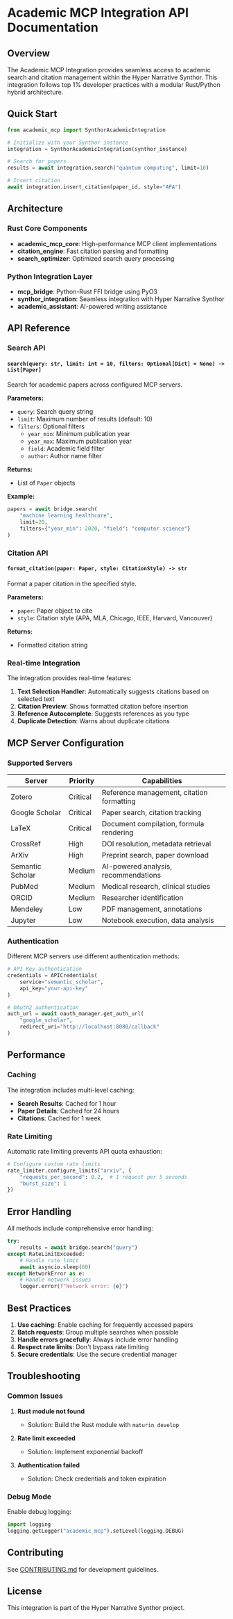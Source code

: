# Academic MCP Integration API Documentation

## Overview

The Academic MCP Integration provides seamless access to academic search and citation management within the Hyper Narrative Synthor. This integration follows top 1% developer practices with a modular Rust/Python hybrid architecture.

## Quick Start

```python
from academic_mcp import SynthorAcademicIntegration

# Initialize with your Synthor instance
integration = SynthorAcademicIntegration(synthor_instance)

# Search for papers
results = await integration.search("quantum computing", limit=10)

# Insert citation
await integration.insert_citation(paper_id, style="APA")
```

## Architecture

### Rust Core Components

- **academic_mcp_core**: High-performance MCP client implementations
- **citation_engine**: Fast citation parsing and formatting
- **search_optimizer**: Optimized search query processing

### Python Integration Layer

- **mcp_bridge**: Python-Rust FFI bridge using PyO3
- **synthor_integration**: Seamless integration with Hyper Narrative Synthor
- **academic_assistant**: AI-powered writing assistance

## API Reference

### Search API

#### `search(query: str, limit: int = 10, filters: Optional[Dict] = None) -> List[Paper]`

Search for academic papers across configured MCP servers.

**Parameters:**
- `query`: Search query string
- `limit`: Maximum number of results (default: 10)
- `filters`: Optional filters
  - `year_min`: Minimum publication year
  - `year_max`: Maximum publication year
  - `field`: Academic field filter
  - `author`: Author name filter

**Returns:**
- List of `Paper` objects

**Example:**
```python
papers = await bridge.search(
    "machine learning healthcare",
    limit=20,
    filters={"year_min": 2020, "field": "computer science"}
)
```

### Citation API

#### `format_citation(paper: Paper, style: CitationStyle) -> str`

Format a paper citation in the specified style.

**Parameters:**
- `paper`: Paper object to cite
- `style`: Citation style (APA, MLA, Chicago, IEEE, Harvard, Vancouver)

**Returns:**
- Formatted citation string

### Real-time Integration

The integration provides real-time features:

1. **Text Selection Handler**: Automatically suggests citations based on selected text
2. **Citation Preview**: Shows formatted citation before insertion
3. **Reference Autocomplete**: Suggests references as you type
4. **Duplicate Detection**: Warns about duplicate citations

## MCP Server Configuration

### Supported Servers

| Server | Priority | Capabilities |
|--------|----------|--------------|
| Zotero | Critical | Reference management, citation formatting |
| Google Scholar | Critical | Paper search, citation tracking |
| LaTeX | Critical | Document compilation, formula rendering |
| CrossRef | High | DOI resolution, metadata retrieval |
| ArXiv | High | Preprint search, paper download |
| Semantic Scholar | Medium | AI-powered analysis, recommendations |
| PubMed | Medium | Medical research, clinical studies |
| ORCID | Medium | Researcher identification |
| Mendeley | Low | PDF management, annotations |
| Jupyter | Low | Notebook execution, data analysis |

### Authentication

Different MCP servers use different authentication methods:

```python
# API Key authentication
credentials = APICredentials(
    service="semantic_scholar",
    api_key="your-api-key"
)

# OAuth2 authentication
auth_url = await oauth_manager.get_auth_url(
    "google_scholar",
    redirect_uri="http://localhost:8080/callback"
)
```

## Performance

### Caching

The integration includes multi-level caching:

- **Search Results**: Cached for 1 hour
- **Paper Details**: Cached for 24 hours
- **Citations**: Cached for 1 week

### Rate Limiting

Automatic rate limiting prevents API quota exhaustion:

```python
# Configure custom rate limits
rate_limiter.configure_limits("arxiv", {
    "requests_per_second": 0.2,  # 1 request per 5 seconds
    "burst_size": 1
})
```

## Error Handling

All methods include comprehensive error handling:

```python
try:
    results = await bridge.search("query")
except RateLimitExceeded:
    # Handle rate limit
    await asyncio.sleep(60)
except NetworkError as e:
    # Handle network issues
    logger.error(f"Network error: {e}")
```

## Best Practices

1. **Use caching**: Enable caching for frequently accessed papers
2. **Batch requests**: Group multiple searches when possible
3. **Handle errors gracefully**: Always include error handling
4. **Respect rate limits**: Don't bypass rate limiting
5. **Secure credentials**: Use the secure credential manager

## Troubleshooting

### Common Issues

1. **Rust module not found**
   - Solution: Build the Rust module with `maturin develop`

2. **Rate limit exceeded**
   - Solution: Implement exponential backoff

3. **Authentication failed**
   - Solution: Check credentials and token expiration

### Debug Mode

Enable debug logging:

```python
import logging
logging.getLogger("academic_mcp").setLevel(logging.DEBUG)
```

## Contributing

See [CONTRIBUTING.md](CONTRIBUTING.md) for development guidelines.

## License

This integration is part of the Hyper Narrative Synthor project.
